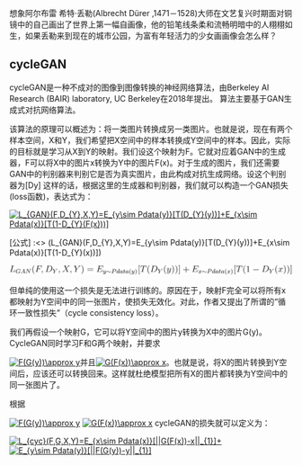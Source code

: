 想象阿尔布雷 希特·丢勒(Albrecht Dürer ,1471－1528)大师在文艺复兴时期面对铜镜中的自己画出了世界上第一幅自画像，他的铅笔线条柔和流畅明暗中的人栩栩如生，如果丢勒来到现在的城市公园，为富有年轻活力的少女画画像会怎么样？
## cycleGAN
cycleGAN是一种不成对的图像到图像转换的神经网络算法，由Berkeley AI Research (BAIR) laboratory, UC Berkeley在2018年提出。 算法主要基于GAN生成式对抗网络算法。

该算法的原理可以概述为：将一类图片转换成另一类图片。也就是说，现在有两个样本空间，X和Y，我们希望把X空间中的样本转换成Y空间中的样本。因此，实际的目标就是学习从X到Y的映射。我们设这个映射为F。它就对应着GAN中的生成器，F可以将X中的图片x转换为Y中的图片F(x)。对于生成的图片，我们还需要GAN中的判别器来判别它是否为真实图片，由此构成对抗生成网络。设这个判别器为[Dy] 这样的话，根据这里的生成器和判别器，我们就可以构造一个GAN损失(loss函数)，表达式为：

<a href="http://www.codecogs.com/eqnedit.php?latex=L_{GAN}(F,D_{Y},X,Y)=E_{y\sim&space;Pdata(y)}[T(D_{Y}(y))]&plus;E_{x\sim&space;Pdata(x)}[T(1-D_{Y}(F(x)))]" target="_blank"><img src="http://latex.codecogs.com/svg.latex?L_{GAN}(F,D_{Y},X,Y)=E_{y\sim&space;Pdata(y)}[T(D_{Y}(y))]&plus;E_{x\sim&space;Pdata(x)}[T(1-D_{Y}(F(x)))]" title="L_{GAN}(F,D_{Y},X,Y)=E_{y\sim Pdata(y)}[T(D_{Y}(y))]+E_{x\sim Pdata(x)}[T(1-D_{Y}(F(x)))]" /></a>

[comment]: <> (a reference style link.)

[公式] :<> (L_{GAN}(F,D_{Y},X,Y)=E_{y\sim Pdata(y)}[T(D_{Y}(y))]+E_{x\sim Pdata(x)}[T(1-D_{Y}(x))])

![](CodeCogsEqn.svg "formula of loss cycleGAN")

但单纯的使用这一个损失是无法进行训练的。原因在于，映射F完全可以将所有x都映射为Y空间中的同一张图片，使损失无效化。对此，作者又提出了所谓的“循环一致性损失”（cycle consistency loss）。

我们再假设一个映射G，它可以将Y空间中的图片y转换为X中的图片G(y)。CycleGAN同时学习F和G两个映射，并要求

<a href="http://www.codecogs.com/eqnedit.php?latex=F(G(y))\approx&space;y" target="_blank"><img src="http://latex.codecogs.com/svg.latex?F(G(y))\approx&space;y" title="F(G(y))\approx y" /></a>并且<a href="http://www.codecogs.com/eqnedit.php?latex=G(F(x))\approx&space;x" target="_blank"><img src="http://latex.codecogs.com/svg.latex?G(F(x))\approx&space;x" title="G(F(x))\approx x" /></a>。也就是说，将X的图片转换到Y空间后，应该还可以转换回来。这样就杜绝模型把所有X的图片都转换为Y空间中的同一张图片了。

根据

<a href="http://www.codecogs.com/eqnedit.php?latex=F(G(y))\approx&space;y" target="_blank"><img src="http://latex.codecogs.com/svg.latex?F(G(y))\approx&space;y" title="F(G(y))\approx y" /></a>  <a href="http://www.codecogs.com/eqnedit.php?latex=G(F(x))\approx&space;x" target="_blank"><img src="http://latex.codecogs.com/svg.latex?G(F(x))\approx&space;x" title="G(F(x))\approx x" /></a> cycleGAN的损失就可以定义为：

<a href="http://www.codecogs.com/eqnedit.php?latex=L_{cyc}(F,G,X,Y)=E_{x\sim&space;Pdata(x)}[||G(F(x))-x||_{1}]&plus;" target="_blank"><img src="http://latex.codecogs.com/svg.latex?L_{cyc}(F,G,X,Y)=E_{x\sim&space;Pdata(x)}[||G(F(x))-x||_{1}]&plus;" title="L_{cyc}(F,G,X,Y)=E_{x\sim Pdata(x)}[||G(F(x))-x||_{1}]+" /></a><a href="http://www.codecogs.com/eqnedit.php?latex=E_{y\sim&space;Pdata(y)}[||F(G(y))-y||_{1}]" target="_blank"><img src="http://latex.codecogs.com/svg.latex?E_{y\sim&space;Pdata(y)}[||F(G(y))-y||_{1}]" title="E_{y\sim Pdata(y)}[||F(G(y))-y||_{1}]" /></a>
